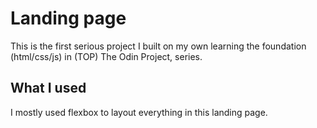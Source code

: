 # Landing page
This is the first serious project I built on my own learning the foundation (html/css/js) in (TOP) The Odin Project, series. 

## What I used
I mostly used flexbox to layout everything in this landing page.
